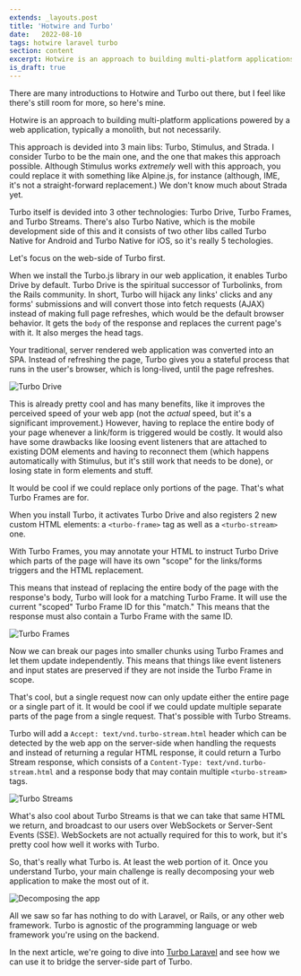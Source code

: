 ```yaml
---
extends: _layouts.post
title: 'Hotwire and Turbo'
date:   2022-08-10
tags: hotwire laravel turbo
section: content
excerpt: Hotwire is an approach to building multi-platform applications powered by a web application, typically a monolith, but not necessarily.
is_draft: true
---
```


There are many introductions to Hotwire and Turbo out there, but I feel like there's still room for more, so here's mine.

Hotwire is an approach to building multi-platform applications powered by a web application, typically a monolith, but not necessarily.

This approach is devided into 3 main libs: Turbo, Stimulus, and Strada. I consider Turbo to be the main one, and the one that makes this approach possible. Although Stimulus works *extremely* well with this approach, you could replace it with something like Alpine.js, for instance (although, IME, it's not a straight-forward replacement.) We don't know much about Strada yet.

Turbo itself is devided into 3 other technologies: Turbo Drive, Turbo Frames, and Turbo Streams. There's also Turbo Native, which is the mobile development side of this and it consists of two other libs called Turbo Native for Android and Turbo Native for iOS, so it's really 5 techologies.

Let's focus on the web-side of Turbo first.

When we install the Turbo.js library in our web application, it enables Turbo Drive by default. Turbo Drive is the spiritual successor of Turbolinks, from the Rails community. In short, Turbo will hijack any links' clicks and any forms' submissions and will convert those into fetch requests (AJAX) instead of making full page refreshes, which would be the default browser behavior. It gets the `body` of the response and replaces the current page's with it. It also merges the head tags.

Your traditional, server rendered web application was converted into an SPA. Instead of refreshing the page, Turbo gives you a stateful process that runs in the user's browser, which is long-lived, until the page refreshes.

![Turbo Drive](/assets/images/hotwire-and-laravel/turbo-drive.png)

This is already pretty cool and has many benefits, like it improves the perceived speed of your web app (not the *actual* speed, but it's a significant improvement.) However, having to replace the entire body of your page whenever a link/form is triggered would be costly. It would also have some drawbacks like loosing event listeners that are attached to existing DOM elements and having to reconnect them (which happens automatically with Stimulus, but it's still work that needs to be done), or losing state in form elements and stuff.

It would be cool if we could replace only portions of the page. That's what Turbo Frames are for.

When you install Turbo, it activates Turbo Drive and also registers 2 new custom HTML elements: a `<turbo-frame>` tag as well as a `<turbo-stream>` one.

With Turbo Frames, you may annotate your HTML to instruct Turbo Drive which parts of the page will have its own "scope" for the links/forms triggers and the HTML replacement.

This means that instead of replacing the entire body of the page with the response's body, Turbo will look for a matching Turbo Frame. It will use the current "scoped" Turbo Frame ID for this "match." This means that the response must also contain a Turbo Frame with the same ID.

![Turbo Frames](/assets/images/hotwire-and-laravel/turbo-frames.png)

Now we can break our pages into smaller chunks using Turbo Frames and let them update independently. This means that things like event listeners and input states are preserved if they are not inside the Turbo Frame in scope.

That's cool, but a single request now can only update either the entire page or a single part of it. It would be cool if we could update multiple separate parts of the page from a single request. That's possible with Turbo Streams.

Turbo will add a `Accept: text/vnd.turbo-stream.html` header which can be detected by the web app on the server-side when handling the requests and instead of returning a regular HTML response, it could return a Turbo Stream response, which consists of a `Content-Type: text/vnd.turbo-stream.html` and a response body that may contain multiple `<turbo-stream>` tags.

![Turbo Streams](/assets/images/hotwire-and-laravel/turbo-streams.png)

What's also cool about Turbo Streams is that we can take that same HTML we return, and broadcast to our users over WebSockets or Server-Sent Events (SSE). WebSockets are not actually required for this to work, but it's pretty cool how well it works with Turbo.

So, that's really what Turbo is. At least the web portion of it. Once you understand Turbo, your main challenge is really decomposing your web application to make the most out of it.

![Decomposing the app](/assets/images/hotwire-and-laravel/decomposing-the-app.png)

All we saw so far has nothing to do with Laravel, or Rails, or any other web framework. Turbo is agnostic of the programming language or web framework you're using on the backend.

In the next article, we're going to dive into [Turbo Laravel](https://github.com/tonysm/turbo-laravel) and see how we can use it to bridge the server-side part of Turbo.
